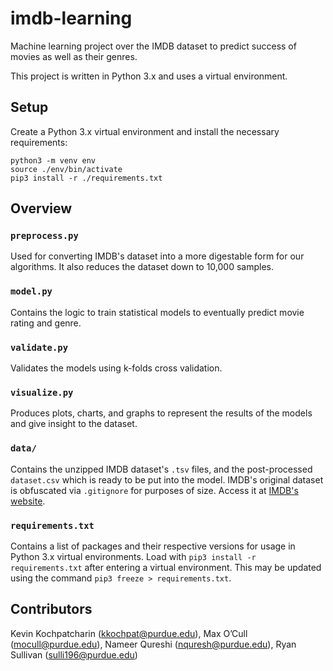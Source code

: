 # imdb-learning
Machine learning project over the IMDB dataset to predict success of movies as well as their genres.

This project is written in Python 3.x and uses a virtual environment.

## Setup
Create a Python 3.x virtual environment and install the necessary requirements:
```
python3 -m venv env
source ./env/bin/activate
pip3 install -r ./requirements.txt
```

## Overview

### `preprocess.py`
Used for converting IMDB's dataset into a more digestable form for our algorithms. It also reduces the dataset down to 10,000 samples.

### `model.py`
Contains the logic to train statistical models to eventually predict movie rating and genre.

### `validate.py`
Validates the models using k-folds cross validation.

### `visualize.py`
Produces plots, charts, and graphs to represent the results of the models and give insight to the dataset.

### `data/`
Contains the unzipped IMDB dataset's `.tsv` files, and the post-processed `dataset.csv` which is ready to be put into the model. IMDB's original dataset is obfuscated via `.gitignore` for purposes of size. Access it at [IMDB's website](https://www.imdb.com/interfaces/).

### `requirements.txt`
Contains a list of packages and their respective versions for usage in Python 3.x virtual environments. Load with `pip3 install -r requirements.txt` after entering a virtual environment. This may be updated using the command `pip3 freeze > requirements.txt`.

## Contributors
Kevin Kochpatcharin (kkochpat@purdue.edu), Max O’Cull (mocull@purdue.edu), Nameer Qureshi (nquresh@purdue.edu), Ryan Sullivan (sulli196@purdue.edu)
